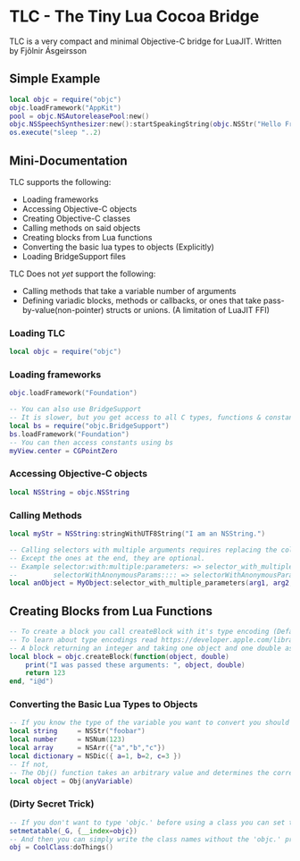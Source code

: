 # TLC - The Tiny Lua Cocoa Bridge

TLC is a very compact and minimal Objective-C bridge for LuaJIT.
Written by Fjõlnir Ásgeirsson <fjolnir at asgeirsson dot is>

## Simple Example
```lua
local objc = require("objc")
objc.loadFramework("AppKit")
pool = objc.NSAutoreleasePool:new()
objc.NSSpeechSynthesizer:new():startSpeakingString(objc.NSStr("Hello From Lua!"))
os.execute("sleep "..2)
```

## Mini-Documentation

TLC supports the following:

 * Loading frameworks
 * Accessing Objective-C objects
 * Creating Objective-C classes
 * Calling methods on said objects
 * Creating blocks from Lua functions
 * Converting the basic lua types to objects (Explicitly)
 * Loading BridgeSupport files

TLC Does not *yet* support the following:

 * Calling methods that take a variable number of arguments
 * Defining variadic blocks, methods or callbacks, or ones that take pass-by-value(non-pointer) structs or unions. (A limitation of LuaJIT FFI)

### Loading TLC
```lua
local objc = require("objc")
```
### Loading frameworks
```lua
objc.loadFramework("Foundation")

-- You can also use BridgeSupport
-- It is slower, but you get access to all C types, functions & constants automatically
local bs = require("objc.BridgeSupport")
bs.loadFramework("Foundation")
-- You can then access constants using bs
myView.center = CGPointZero
```

### Accessing Objective-C objects
```lua
local NSString = objc.NSString
```

### Calling Methods
```lua
local myStr = NSString:stringWithUTF8String("I am an NSString.")

-- Calling selectors with multiple arguments requires replacing the colons with underscores
-- Except the ones at the end, they are optional.
-- Example selector:with:multiple:parameters: => selector_with_multiple_parameters()
--         selectorWithAnonymousParams:::: => selectorWithAnonymousParams()
local anObject = MyObject:selector_with_multiple_parameters(arg1, arg2, arg3, arg4)
```
## Creating Blocks from Lua Functions
```lua
-- To create a block you call createBlock with it's type encoding (Default being void return and no argument)
-- To learn about type encodings read https://developer.apple.com/library/mac/#documentation/Cocoa/Conceptual/ObjCRuntimeGuide/Articles/ocrtTypeEncodings.html
-- A block returning an integer and taking one object and one double as arguments
local block = objc.createBlock(function(object, double)
	print("I was passed these arguments: ", object, double)
	return 123
end, "i@d")
```

### Converting the Basic Lua Types to Objects
```lua
-- If you know the type of the variable you want to convert you should use these functions
local string     = NSStr("foobar")
local number     = NSNum(123)
local array      = NSArr({"a","b","c"})
local dictionary = NSDic({ a=1, b=2, c=3 })
-- If not,
-- The Obj() function takes an arbitrary value and determines the correct class to convert it to
local object = Obj(anyVariable)
```

### (Dirty Secret Trick)
```lua
-- If you don't want to type 'objc.' before using a class you can set the global namespace to use it as a fallback
setmetatable(_G, {__index=objc})
-- And then you can simply write the class names without the 'objc.' prefix
obj = CoolClass:doThings()
```
